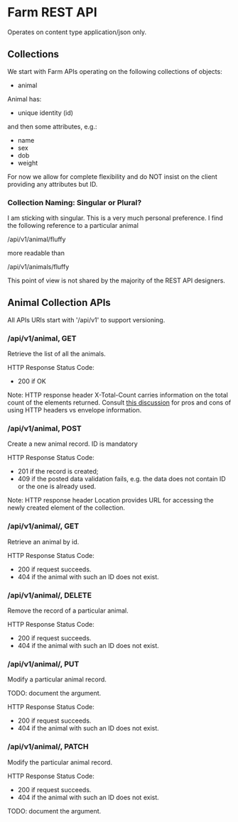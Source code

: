 # Farm REST API

Operates on content type application/json only.

## Collections

We start with Farm APIs operating on the following collections of objects:

* animal

Animal has:

* unique identity (id)

and then some attributes, e.g.:

* name
* sex
* dob
* weight

For now we allow for complete flexibility and do NOT insist on the client
providing any attributes but ID.

### Collection Naming: Singular or Plural?

I am sticking with singular.  This is a very much personal preference.
I find the following reference to a particular animal

 /api/v1/animal/fluffy

more readable than

 /api/v1/animals/fluffy

This point of view is not shared by the majority of the REST API designers.

## Animal Collection APIs

All APIs URIs start with '/api/v1' to support versioning.

### /api/v1/animal, GET

Retrieve the list of all the animals.

HTTP Response Status Code:

* 200 if OK

Note: HTTP response header X-Total-Count carries information on the total count
of the elements returned. Consult [this
discussion](https://stackoverflow.com/questions/3715981/what-s-the-best-restful-method-to-return-total-number-of-items-in-an-object)
for pros and cons of using HTTP headers vs envelope information.

### /api/v1/animal, POST

Create a new animal record.  ID is mandatory

HTTP Response Status Code:

* 201 if the record is created;
* 409 if the posted data validation fails, e.g. the data does not contain ID or
the one is already used.

Note: HTTP response header Location provides URL for accessing the newly
created element of the collection.

### /api/v1/animal/<id>, GET

Retrieve an animal by id.

HTTP Response Status Code:

* 200 if request succeeds.
* 404 if the animal with such an ID does not exist.

### /api/v1/animal/<id>, DELETE

Remove the record of a particular animal.

HTTP Response Status Code:

* 200 if request succeeds.
* 404 if the animal with such an ID does not exist.

### /api/v1/animal/<id>, PUT

Modify a particular animal record.

TODO: document the argument.

HTTP Response Status Code:

* 200 if request succeeds.
* 404 if the animal with such an ID does not exist.

### /api/v1/animal/<id>, PATCH

Modify the particular animal record.

HTTP Response Status Code:

* 200 if request succeeds.
* 404 if the animal with such an ID does not exist.

TODO: document the argument.

